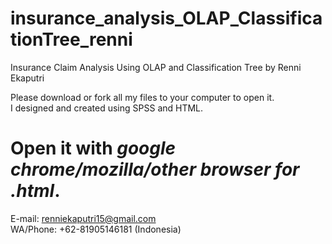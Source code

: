 # insurance_analysis_OLAP_ClassificationTree_renni
Insurance Claim Analysis Using OLAP and Classification Tree by Renni Ekaputri



Please download or fork all my files to your computer to open it.</br>
I designed and created using SPSS and HTML.

# Open it with *google chrome/mozilla/other browser* *for* *.html*.

E-mail: renniekaputri15@gmail.com </br>
WA/Phone: +62-81905146181 (Indonesia)
